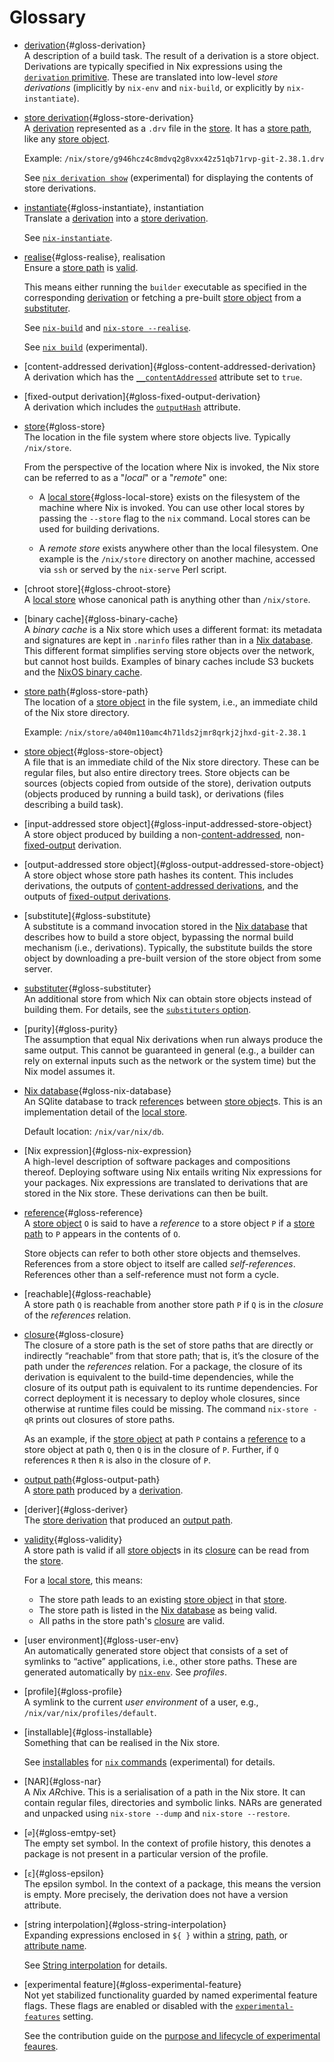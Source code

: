 # Glossary

  - [derivation]{#gloss-derivation}\
    A description of a build task. The result of a derivation is a
    store object. Derivations are typically specified in Nix expressions
    using the [`derivation` primitive](./language/derivations.md). These are
    translated into low-level *store derivations* (implicitly by
    `nix-env` and `nix-build`, or explicitly by `nix-instantiate`).

    [derivation]: #gloss-derivation

  - [store derivation]{#gloss-store-derivation}\
    A [derivation] represented as a `.drv` file in the [store].
    It has a [store path], like any [store object].

    Example: `/nix/store/g946hcz4c8mdvq2g8vxx42z51qb71rvp-git-2.38.1.drv`

    See [`nix derivation show`](./command-ref/new-cli/nix3-derivation-show.md) (experimental) for displaying the contents of store derivations.

    [store derivation]: #gloss-store-derivation

  - [instantiate]{#gloss-instantiate}, instantiation\
    Translate a [derivation] into a [store derivation].

    See [`nix-instantiate`](./command-ref/nix-instantiate.md).

    [instantiate]: #gloss-instantiate

  - [realise]{#gloss-realise}, realisation\
    Ensure a [store path] is [valid][validity].

    This means either running the `builder` executable as specified in the corresponding [derivation] or fetching a pre-built [store object] from a [substituter].

    See [`nix-build`](./command-ref/nix-build.md) and [`nix-store --realise`](@docroot@/command-ref/nix-store/realise.md).

    See [`nix build`](./command-ref/new-cli/nix3-build.md) (experimental).

    [realise]: #gloss-realise

  - [content-addressed derivation]{#gloss-content-addressed-derivation}\
    A derivation which has the
    [`__contentAddressed`](./language/advanced-attributes.md#adv-attr-__contentAddressed)
    attribute set to `true`.

  - [fixed-output derivation]{#gloss-fixed-output-derivation}\
    A derivation which includes the
    [`outputHash`](./language/advanced-attributes.md#adv-attr-outputHash) attribute.

  - [store]{#gloss-store}\
    The location in the file system where store objects live. Typically
    `/nix/store`.

    From   the  perspective   of   the  location   where  Nix   is
    invoked, the  Nix store can be  referred to
    as a "_local_" or a "_remote_" one:

    + A [local store]{#gloss-local-store} exists on the filesystem of
      the machine where Nix is  invoked. You can use other
      local stores  by passing  the `--store` flag  to the
      `nix` command.  Local stores can be used for building derivations.

    + A  *remote store*  exists  anywhere  other than  the
      local  filesystem. One  example is  the `/nix/store`
      directory on another machine,  accessed via `ssh` or
      served by the `nix-serve` Perl script.

    [store]: #gloss-store
    [local store]: #gloss-local-store

  - [chroot store]{#gloss-chroot-store}\
    A [local store] whose canonical path is anything other than `/nix/store`.

  - [binary cache]{#gloss-binary-cache}\
    A *binary cache* is a Nix store which uses a different format: its
    metadata and signatures are kept in `.narinfo` files rather than in a
    [Nix database]. This different format simplifies serving store objects
    over the network, but cannot host builds. Examples of binary caches
    include S3 buckets and the [NixOS binary cache](https://cache.nixos.org).

  - [store path]{#gloss-store-path}\
    The location of a [store object] in the file system, i.e., an
    immediate child of the Nix store directory.

    Example: `/nix/store/a040m110amc4h71lds2jmr8qrkj2jhxd-git-2.38.1`

    [store path]: #gloss-store-path

  - [store object]{#gloss-store-object}\
    A file that is an immediate child of the Nix store directory. These
    can be regular files, but also entire directory trees. Store objects
    can be sources (objects copied from outside of the store),
    derivation outputs (objects produced by running a build task), or
    derivations (files describing a build task).

    [store object]: #gloss-store-object

  - [input-addressed store object]{#gloss-input-addressed-store-object}\
    A store object produced by building a
    non-[content-addressed](#gloss-content-addressed-derivation),
    non-[fixed-output](#gloss-fixed-output-derivation)
    derivation.

  - [output-addressed store object]{#gloss-output-addressed-store-object}\
    A store object whose store path hashes its content.  This
    includes derivations, the outputs of
    [content-addressed derivations](#gloss-content-addressed-derivation),
    and the outputs of
    [fixed-output derivations](#gloss-fixed-output-derivation).

  - [substitute]{#gloss-substitute}\
    A substitute is a command invocation stored in the [Nix database] that
    describes how to build a store object, bypassing the normal build
    mechanism (i.e., derivations). Typically, the substitute builds the
    store object by downloading a pre-built version of the store object
    from some server.

  - [substituter]{#gloss-substituter}\
    An additional store from which Nix can obtain store objects instead of building them.
    For details, see the [`substituters` option](./command-ref/conf-file.md#conf-substituters).

    [substituter]: #gloss-substituter

  - [purity]{#gloss-purity}\
    The assumption that equal Nix derivations when run always produce
    the same output. This cannot be guaranteed in general (e.g., a
    builder can rely on external inputs such as the network or the
    system time) but the Nix model assumes it.

  - [Nix database]{#gloss-nix-database}\
    An SQlite database to track [reference]s between [store object]s.
    This is an implementation detail of the [local store].

    Default location: `/nix/var/nix/db`.

    [Nix database]: #gloss-nix-database

  - [Nix expression]{#gloss-nix-expression}\
    A high-level description of software packages and compositions
    thereof. Deploying software using Nix entails writing Nix
    expressions for your packages. Nix expressions are translated to
    derivations that are stored in the Nix store. These derivations can
    then be built.

  - [reference]{#gloss-reference}\
    A [store object] `O` is said to have a *reference* to a store object `P` if a [store path] to `P` appears in the contents of `O`.

    Store objects can refer to both other store objects and themselves.
    References from a store object to itself are called *self-references*.
    References other than a self-reference must not form a cycle.

    [reference]: #gloss-reference

  - [reachable]{#gloss-reachable}\
    A store path `Q` is reachable from another store path `P` if `Q`
    is in the *closure* of the *references* relation.

  - [closure]{#gloss-closure}\
    The closure of a store path is the set of store paths that are
    directly or indirectly “reachable” from that store path; that is,
    it’s the closure of the path under the *references* relation. For
    a package, the closure of its derivation is equivalent to the
    build-time dependencies, while the closure of its output path is
    equivalent to its runtime dependencies. For correct deployment it
    is necessary to deploy whole closures, since otherwise at runtime
    files could be missing. The command `nix-store -qR` prints out
    closures of store paths.

    As an example, if the [store object] at path `P` contains a [reference]
    to a store object at path `Q`, then `Q` is in the closure of `P`. Further, if `Q`
    references `R` then `R` is also in the closure of `P`.

    [closure]: #gloss-closure

  - [output path]{#gloss-output-path}\
    A [store path] produced by a [derivation].

    [output path]: #gloss-output-path

  - [deriver]{#gloss-deriver}\
    The [store derivation] that produced an [output path].

  - [validity]{#gloss-validity}\
    A store path is valid if all [store object]s in its [closure] can be read from the [store].

    For a [local store], this means:
    - The store path leads to an existing [store object] in that [store].
    - The store path is listed in the [Nix database] as being valid.
    - All paths in the store path's [closure] are valid.

    [validity]: #gloss-validity

  - [user environment]{#gloss-user-env}\
    An automatically generated store object that consists of a set of
    symlinks to “active” applications, i.e., other store paths. These
    are generated automatically by
    [`nix-env`](./command-ref/nix-env.md). See *profiles*.

  - [profile]{#gloss-profile}\
    A symlink to the current *user environment* of a user, e.g.,
    `/nix/var/nix/profiles/default`.

  - [installable]{#gloss-installable}\
    Something that can be realised in the Nix store.

    See [installables](./command-ref/new-cli/nix.md#installables) for [`nix` commands](./command-ref/new-cli/nix.md) (experimental) for details.

  - [NAR]{#gloss-nar}\
    A *N*ix *AR*chive. This is a serialisation of a path in the Nix
    store. It can contain regular files, directories and symbolic
    links.  NARs are generated and unpacked using `nix-store --dump`
    and `nix-store --restore`.

  - [`∅`]{#gloss-emtpy-set}\
    The empty set symbol. In the context of profile history, this denotes a package is not present in a particular version of the profile.

  - [`ε`]{#gloss-epsilon}\
    The epsilon symbol. In the context of a package, this means the version is empty. More precisely, the derivation does not have a version attribute.

  - [string interpolation]{#gloss-string-interpolation}\
    Expanding expressions enclosed in `${ }` within a [string], [path], or [attribute name].

    See [String interpolation](./language/string-interpolation.md) for details.

    [string]: ./language/values.md#type-string
    [path]: ./language/values.md#type-path
    [attribute name]: ./language/values.md#attribute-set

  - [experimental feature]{#gloss-experimental-feature}\
    Not yet stabilized functionality guarded by named experimental feature flags.
    These flags are enabled or disabled with the [`experimental-features`](./command-ref/conf-file.html#conf-experimental-features) setting.

    See the contribution guide on the [purpose and lifecycle of experimental feaures](@docroot@/contributing/experimental-features.md).

